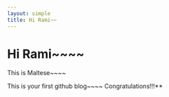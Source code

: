 ```yaml
---
layout: simple
title: Hi Rami~~
---
```



# **Hi Rami~~~~**

This is Maltese~~~~

This is your first github blog~~~~
Congratulations!!!**

